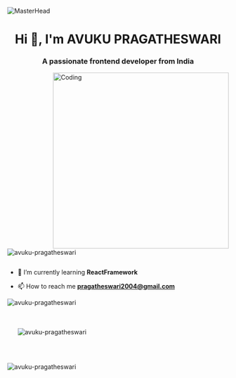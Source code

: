 ![MasterHead](https://camo.githubusercontent.com/ba9f3bd30647e352a3f5e1e45eb45c6ec7bad6155cd16aaedf4a426738da0ca5/68747470733a2f2f696e646f616e616c79746963612e636f6d2f7374617469632f696d616765732f62616e6e6572722e676966)
<h1 align="center">Hi 👋, I'm AVUKU PRAGATHESWARI</h1>
<h3 align="center">A passionate frontend developer from India</h3>

<img align="right" alt="Coding" width="400" src="https://media.tenor.com/images/7db4eaa3e47272c8e58ee018fc390b7d/tenor.gif">

<p align="left"> <img src="https://komarev.com/ghpvc/?username=avuku-pragatheswari&label=Profile%20views&color=0e75b6&style=flat" alt="avuku-pragatheswari" /> </p>

<p align="left"> <a href="https://twitter.com/" target="blank"><img src="https://img.shields.io/twitter/follow/?logo=twitter&style=for-the-badge" alt="" /></a> </p>

- 🌱 I’m currently learning **ReactFramework**

- 📫 How to reach me **pragatheswari2004@gmail.com**

<p><img align="left" src="https://github-readme-stats.vercel.app/api/top-langs?username=avuku-pragatheswari&show_icons=true&locale=en&layout=compact" alt="avuku-pragatheswari" /></p>
<br/><br/><br/>
<p>&nbsp;&nbsp;&nbsp;&nbsp;&nbsp;&nbsp;<img align="center" src="https://github-readme-stats.vercel.app/api?username=avuku-pragatheswari&show_icons=true&locale=en" alt="avuku-pragatheswari" /></p>
<br/><br/>
<p><img align="center" src="https://github-readme-streak-stats.herokuapp.com/?user=avuku-pragatheswari&" alt="avuku-pragatheswari" /></p>

